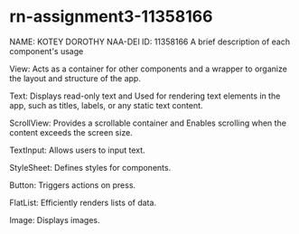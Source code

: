# rn-assignment3-11358166
NAME: KOTEY DOROTHY NAA-DEI
ID: 11358166
     A brief description of each component's usage


View:
Acts as a container for other components and a wrapper to organize the layout and structure of the app. 

Text:
Displays read-only text and Used for rendering text elements in the app, such as titles, labels, or any static text content.

ScrollView:
Provides a scrollable container and Enables scrolling when the content exceeds the screen size.

TextInput:
Allows users to input text.

StyleSheet:
Defines styles for components.

Button:
Triggers actions on press.

FlatList: 
Efficiently renders lists of data.

Image:
Displays images.
